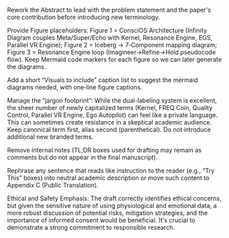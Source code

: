 Rework the Abstract to lead with the problem statement and the paper's core contribution before introducing new terminology.

Provide Figure placeholders: Figure 1 = ConsciOS Architecture (Infinity Diagram couples Meta/Super/Echo with Kernel, Resonance Engine, EGS, Parallel VR Engine); Figure 2 = Iceberg → 7‑Component mapping diagram; Figure 3 = Resonance Engine loop (Imagineer→Refine→Hold pseudocode flow). Keep Mermaid code markers for each figure so we can later generate the diagrams.

Add a short “Visuals to include” caption list to suggest the mermaid diagrams needed, with one‑line figure captions.

Manage the “jargon footprint”: While the dual-labeling system is excellent, the sheer number of newly capitalized terms (Kernel, FREQ Coin, Quality Control, Parallel VR Engine, Ego Autopilot) can feel like a private language. This can sometimes create resistance in a skeptical academic audience. Keep canonical term first, alias second (parenthetical). Do not introduce additional new branded terms.

Remove internal notes (TL;DR boxes used for drafting may remain as comments but do not appear in the final manuscript).

Rephrase any sentence that reads like instruction to the reader (e.g., “Try This” boxes) into neutral academic description or move such content to Appendix C (Public Translation).

Ethical and Safety Emphasis: The draft correctly identifies ethical concerns, but given the sensitive nature of using physiological and emotional data, a more robust discussion of potential risks, mitigation strategies, and the importance of informed consent would be beneficial. It's crucial to demonstrate a strong commitment to responsible research.